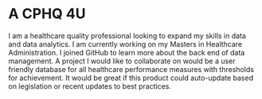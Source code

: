 # A CPHQ 4U
I am a healthcare quality professional looking to expand my skills in data and data analytics. 
I am currently working on my Masters in Healthcare Administration. I joined GitHub to learn more about the back end of data management.
A project I would like to collaborate on would be a user friendly database for all healthcare performance measures with thresholds for achievement. It would be great if this product could auto-update based on legislation or recent updates to best practices.

